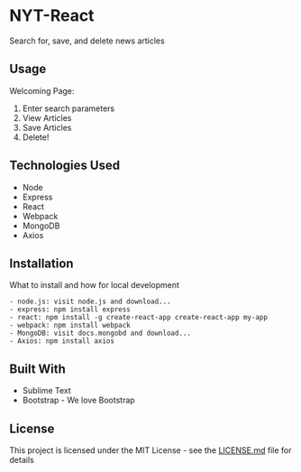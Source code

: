 # NYT-React

Search for, save, and delete news articles

## Usage 

Welcoming Page:


1. Enter search parameters
2. View Articles 
3. Save Articles 
4. Delete!

## Technologies Used

- Node
- Express
- React
- Webpack
- MongoDB
- Axios

## Installation

What to install and how for local development 

```
- node.js: visit node.js and download...
- express: npm install express 
- react: npm install -g create-react-app create-react-app my-app
- webpack: npm install webpack
- MongoDB: visit docs.mongobd and download...
- Axios: npm install axios

```

## Built With

* Sublime Text 
* Bootstrap - We love Bootstrap 


## License

This project is licensed under the MIT License - see the [LICENSE.md](LICENSE.md) file for details